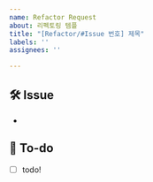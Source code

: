 ```yaml
---
name: Refactor Request
about: 리펙토링 템플
title: "[Refactor/#Issue 번호] 제목"
labels: ''
assignees: ''

---
```


## 🛠 Issue
<!-- 이슈에 대해 간략하게 설명해주세요 -->
- 
## 📝 To-do
<!-- 진행할 작업에 대해 적어주세요 -->
- [ ] todo!

